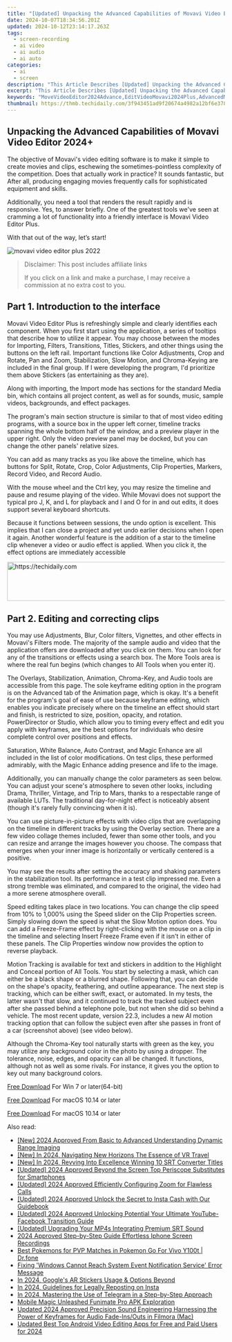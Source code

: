 ```yaml
---
title: "[Updated] Unpacking the Advanced Capabilities of Movavi Video Editor 2024+"
date: 2024-10-07T18:34:56.201Z
updated: 2024-10-12T23:14:17.263Z
tags: 
  - screen-recording
  - ai video
  - ai audio
  - ai auto
categories: 
  - ai
  - screen
description: "This Article Describes [Updated] Unpacking the Advanced Capabilities of Movavi Video Editor 2024+"
excerpt: "This Article Describes [Updated] Unpacking the Advanced Capabilities of Movavi Video Editor 2024+"
keywords: "MoveVideoEditor2024Advance,EditVideoMovavi2024Plus,AdvancedMoveVidEdits,VideoEditorPro2024,MovaviEditingUpgraded,EnhancedVideoMovavi,2024+MoveVidCapabilities"
thumbnail: https://thmb.techidaily.com/3f943451ad9f20674a4982a12bf6e3782b7a46fb4a594b07cf7ffe549e83acd7.jpg
---
```


## Unpacking the Advanced Capabilities of Movavi Video Editor 2024+

The objective of Movavi's video editing software is to make it simple to create movies and clips, eschewing the sometimes-pointless complexity of the competition. Does that actually work in practice? It sounds fantastic, but After all, producing engaging movies frequently calls for sophisticated equipment and skills.

Additionally, you need a tool that renders the result rapidly and is responsive. Yes, to answer briefly. One of the greatest tools we've seen at cramming a lot of functionality into a friendly interface is Movavi Video Editor Plus.

With that out of the way, let’s start!

![movavi video editor plus 2022](https://images.wondershare.com/filmora/article-images/2022/07/movavi-video-editor-plus-2022.jpg)

>  Disclaimer: This post includes affiliate links
>
>  If you click on a link and make a purchase, I may receive a commission at no extra cost to you.
>

## Part 1\. Introduction to the interface

Movavi Video Editor Plus is refreshingly simple and clearly identifies each component. When you first start using the application, a series of tooltips that describe how to utilize it appear. You may choose between the modes for Importing, Filters, Transitions, Titles, Stickers, and other things using the buttons on the left rail. Important functions like Color Adjustments, Crop and Rotate, Pan and Zoom, Stabilization, Slow Motion, and Chroma-Keying are included in the final group. If I were developing the program, I'd prioritize them above Stickers (as entertaining as they are).

Along with importing, the Import mode has sections for the standard Media bin, which contains all project content, as well as for sounds, music, sample videos, backgrounds, and effect packages.

The program's main section structure is similar to that of most video editing programs, with a source box in the upper left corner, timeline tracks spanning the whole bottom half of the window, and a preview player in the upper right. Only the video preview panel may be docked, but you can change the other panels' relative sizes.

You can add as many tracks as you like above the timeline, which has buttons for Split, Rotate, Crop, Color Adjustments, Clip Properties, Markers, Record Video, and Record Audio.

With the mouse wheel and the Ctrl key, you may resize the timeline and pause and resume playing of the video. While Movavi does not support the typical pro J, K, and L for playback and I and O for in and out edits, it does support several keyboard shortcuts.

Because it functions between sessions, the undo option is excellent. This implies that I can close a project and yet undo earlier decisions when I open it again. Another wonderful feature is the addition of a star to the timeline clip whenever a video or audio effect is applied. When you click it, the effect options are immediately accessible

<!-- affiliate ads begin -->
<a href="https://aligracehair.sjv.io/c/5597632/1972698/19272" target="_top" id="1972698">
  <img src="//a.impactradius-go.com/display-ad/19272-1972698" border="0" alt="https://techidaily.com" width="728" height="90"/>
</a>
<img height="0" width="0" src="https://aligracehair.sjv.io/i/5597632/1972698/19272" style="position:absolute;visibility:hidden;" border="0" />
<!-- affiliate ads end -->

## Part 2\. Editing and correcting clips

You may use Adjustments, Blur, Color filters, Vignettes, and other effects in Movavi's Filters mode. The majority of the sample audio and video that the application offers are downloaded after you click on them. You can look for any of the transitions or effects using a search box. The More Tools area is where the real fun begins (which changes to All Tools when you enter it).

The Overlays, Stabilization, Animation, Chroma-Key, and Audio tools are accessible from this page. The sole keyframe editing option in the program is on the Advanced tab of the Animation page, which is okay. It's a benefit for the program's goal of ease of use because keyframe editing, which enables you indicate precisely where on the timeline an effect should start and finish, is restricted to size, position, opacity, and rotation. PowerDirector or  Studio, which allow you to timing every effect and edit you apply with keyframes, are the best options for individuals who desire complete control over positions and effects.

Saturation, White Balance, Auto Contrast, and Magic Enhance are all included in the list of color modifications. On test clips, these performed admirably, with the Magic Enhance adding presence and life to the image.

Additionally, you can manually change the color parameters as seen below. You can adjust your scene's atmosphere to seven other looks, including Drama, Thriller, Vintage, and Trip to Mars, thanks to a respectable range of available LUTs. The traditional day-for-night effect is noticeably absent (though it's rarely fully convincing when it is).

You can use picture-in-picture effects with video clips that are overlapping on the timeline in different tracks by using the Overlay section. There are a few video collage themes included, fewer than some other tools, and you can resize and arrange the images however you choose. The compass that emerges when your inner image is horizontally or vertically centered is a positive.

You may see the results after setting the accuracy and shaking parameters in the stabilization tool. Its performance in a test clip impressed me. Even a strong tremble was eliminated, and compared to the original, the video had a more serene atmosphere overall.

Speed editing takes place in two locations. You can change the clip speed from 10% to 1,000% using the Speed slider on the Clip Properties screen. Simply slowing down the speed is what the Slow Motion option does. You can add a Freeze-Frame effect by right-clicking with the mouse on a clip in the timeline and selecting Insert Freeze Frame even if it isn't in either of these panels. The Clip Properties window now provides the option to reverse playback.

Motion Tracking is available for text and stickers in addition to the Highlight and Conceal portion of All Tools. You start by selecting a mask, which can either be a black shape or a blurred shape. Following that, you can decide on the shape's opacity, feathering, and outline appearance. The next step is tracking, which can be either swift, exact, or automated. In my tests, the latter wasn't that slow, and it continued to track the tracked subject even after she passed behind a telephone pole, but not when she did so behind a vehicle. The most recent update, version 22.3, includes a new AI motion tracking option that can follow the subject even after she passes in front of a car (screenshot above) (see video below).

Although the Chroma-Key tool naturally starts with green as the key, you may utilize any background color in the photo by using a dropper. The tolerance, noise, edges, and opacity can all be changed. It functions, although not as well as some rivals. For instance, it gives you the option to key out many background colors.

[Free Download](https://tools.techidaily.com/wondershare/filmora/download/) For Win 7 or later(64-bit)

[Free Download](https://tools.techidaily.com/wondershare/filmora/download/) For macOS 10.14 or later

[Free Download](https://tools.techidaily.com/wondershare/filmora/download/) For macOS 10.14 or later

<ins class="adsbygoogle"
     style="display:block"
     data-ad-format="autorelaxed"
     data-ad-client="ca-pub-7571918770474297"
     data-ad-slot="1223367746"></ins>

<ins class="adsbygoogle"
     style="display:block"
     data-ad-format="autorelaxed"
     data-ad-client="ca-pub-7571918770474297"
     data-ad-slot="1223367746"></ins>



<ins class="adsbygoogle"
     style="display:block"
     data-ad-client="ca-pub-7571918770474297"
     data-ad-slot="8358498916"
     data-ad-format="auto"
     data-full-width-responsive="true"></ins>


<span class="atpl-alsoreadstyle">Also read:</span>
<div><ul>
<li><a href="https://article-tips.techidaily.com/new-2024-approved-from-basic-to-advanced-understanding-dynamic-range-imaging/"><u>[New] 2024 Approved From Basic to Advanced Understanding Dynamic Range Imaging</u></a></li>
<li><a href="https://article-tips.techidaily.com/new-in-2024-navigating-new-horizons-the-essence-of-vr-travel/"><u>[New] In 2024, Navigating New Horizons The Essence of VR Travel</u></a></li>
<li><a href="https://article-tips.techidaily.com/new-in-2024-revving-into-excellence-winning-10-srt-converter-titles/"><u>[New] In 2024, Revving Into Excellence Winning 10 SRT Converter Titles</u></a></li>
<li><a href="https://article-tips.techidaily.com/updated-2024-approved-beyond-the-screen-top-periscope-substitutes-for-smartphones/"><u>[Updated] 2024 Approved Beyond the Screen Top Periscope Substitutes for Smartphones</u></a></li>
<li><a href="https://article-tips.techidaily.com/updated-2024-approved-efficiently-configuring-zoom-for-flawless-calls/"><u>[Updated] 2024 Approved Efficiently Configuring Zoom for Flawless Calls</u></a></li>
<li><a href="https://instagram-video-files.techidaily.com/updated-2024-approved-unlock-the-secret-to-insta-cash-with-our-guidebook/"><u>[Updated] 2024 Approved Unlock the Secret to Insta Cash with Our Guidebook</u></a></li>
<li><a href="https://youtube-web.techidaily.com/ed-2024-approved-unlocking-potential-your-ultimate-youtube-facebook-transition-guide/"><u>[Updated] 2024 Approved Unlocking Potential Your Ultimate YouTube-Facebook Transition Guide</u></a></li>
<li><a href="https://article-tips.techidaily.com/updated-upgrading-your-mp4s-integrating-premium-srt-sound/"><u>[Updated] Upgrading Your MP4s Integrating Premium SRT Sound</u></a></li>
<li><a href="https://on-screen-recording.techidaily.com/2024-approved-step-by-step-guide-effortless-iphone-screen-recordings/"><u>2024 Approved Step-by-Step Guide Effortless Iphone Screen Recordings</u></a></li>
<li><a href="https://change-location.techidaily.com/best-pokemons-for-pvp-matches-in-pokemon-go-for-vivo-y100t-drfone-by-drfone-virtual-android/"><u>Best Pokemons for PVP Matches in Pokemon Go For Vivo Y100t | Dr.fone</u></a></li>
<li><a href="https://common-error.techidaily.com/fixing-windows-cannot-reach-system-event-notification-service-error-message/"><u>Fixing 'Windows Cannot Reach System Event Notification Service' Error Message</u></a></li>
<li><a href="https://article-tips.techidaily.com/in-2024-googles-ar-stickers-usage-and-options-beyond/"><u>In 2024, Google's AR Stickers Usage & Options Beyond</u></a></li>
<li><a href="https://instagram-video-files.techidaily.com/in-2024-guidelines-for-legally-reposting-on-insta/"><u>In 2024, Guidelines for Legally Reposting on Insta</u></a></li>
<li><a href="https://article-tips.techidaily.com/in-2024-mastering-the-use-of-telegram-in-a-step-by-step-approach/"><u>In 2024, Mastering the Use of Telegram in a Step-by-Step Approach</u></a></li>
<li><a href="https://extra-information.techidaily.com/mobile-magic-unleashed-funimate-pro-apk-exploration/"><u>Mobile Magic Unleashed Funimate Pro APK Exploration</u></a></li>
<li><a href="https://sound-tweaking.techidaily.com/updated-2024-approved-precision-sound-engineering-harnessing-the-power-of-keyframes-for-audio-fade-insouts-in-filmora-mac/"><u>Updated 2024 Approved Precision Sound Engineering Harnessing the Power of Keyframes for Audio Fade-Ins/Outs in Filmora (Mac)</u></a></li>
<li><a href="https://ai-video-apps.techidaily.com/updated-best-top-android-video-editing-apps-for-free-and-paid-users-for-2024/"><u>Updated Best Top Android Video Editing Apps for Free and Paid Users for 2024</u></a></li>
</ul></div>

